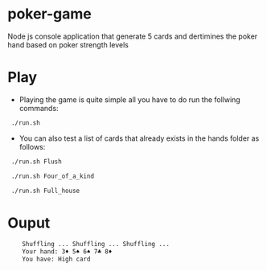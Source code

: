 # poker-game
Node js console application that generate 5 cards and dertimines the poker hand based on poker strength levels

# Play
* Playing the game is quite simple all you have to do run the follwing commands:

```bash
 ./run.sh 
``` 
* You can also test a list of cards that already exists in the hands folder as follows:
```bash
 ./run.sh Flush
``` 
```bash
 ./run.sh Four_of_a_kind
``` 
```bash
 ./run.sh Full_house
``` 

# Ouput
```bash
    Shuffling ... Shuffling ... Shuffling ...
    Your hand: 3♦ 5♠ 6♠ 7♣ 8♦
    You have: High card
```
